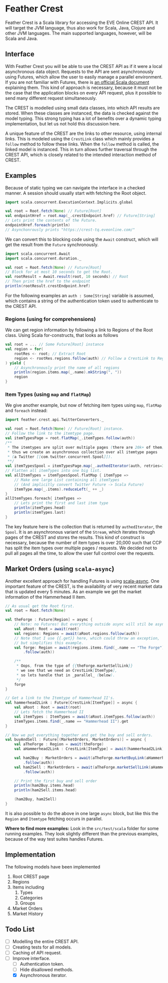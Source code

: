 Feather Crest
=============
Feather Crest is a Scala library for accessing the EVE Online CREST API.
It will target the JVM language, thus also work for Scala, Java, Clojure and other JVM languages.
The main supported languages, however, will be Scala and Java.

## Interface
With Feather Crest you will be able to use the CREST API as if it were a local asynchronous data object.
Requests to the API are sent asynchronously using Futures,
which allow the user to easily manage a parallel environment.
If you are not familiar with Futures, there is [an official Scala document](http://docs.scala-lang.org/overviews/core/futures.html) explaining them.
This kind of approach is necessary,
because it must not be the case that the application blocks on every API request,
plus it possible to send many different request simultaneously.

The CREST is modelled using small data classes, into which API results are stored.
When these classes are instanced, the data is checked against the model typing.
This strong typing has a lot of benefits over a dynamic typing implementation,
but let us not hold this discussion here.

A unique feature of the CREST are the links to other resource, using internal links.
This is modeled using the `CrestLink` class which mainly provides a `follow` method to follow these links.
When the `follow` method is called, the linked model is instanced.
This in turn allows further traversal through the CREST API,
which is closely related to the intended interaction method of CREST.

## Examples
Because of static typing we can navigate the interface in a checked manner.
A session should usually start with fetching the Root object.
```scala
import scala.concurrent.ExecutionContext.Implicits.global

val root = Root.fetch(None) // Future[Root]
val endpointHref = root.map(_.crestEndpoint.href) // Future[String]
// Lets print the contents of the Future.
endpointHref.foreach(println)
// Asynchonrously prints "https://crest-tq.eveonline.com/"
```

We can convert this to blocking code using the `Await` construct,
which will get the result from the `Future` synchronously.
```scala
import scala.concurrent.Await
import scala.concurrent.duration._

val root = Root.fetch(None) // Future[Root]
// Block for at most 10 seconds to get the Root.
val rootResult = Await.result(root, 10 seconds) // Root
// Then print the href to the endpoint
println(rootResult.crestEndpoint.href)
```

For the following examples an `auth : Some[String]` variable is assumed,
which contains a string of the authentication token used to authenticate to the CREST API.

### Regions (using for comprehensions)
We can get region information by following a link to Regions of the Root class.
Using Scala for-constructs, that looks as follows
```scala
val root = ... // Some Future[Root] instance
val region = for(
	rootRes <- root; // Extract Root
	region <- rootRes.regions.follow(auth) // Follow a CrestLink to Regions
) yield {
	// Asynchronously print the name of all regions
	println(region.items.map(_.name).mkString(", "))
	region
}
```

### Item Types (using `map` and `flatMap`)
We give another example, but now of fetching item types using `map`, `flatMap` and `foreach` instead:
```scala
import feather.crest.api.TwitterConverters._

val root = Root.fetch(None) // Future[Root] instance.
// Follow the link to the itemtype page.
val itemTypesPage = root.flatMap(_.itemTypes.follow(auth))
/**
 * The itemtypes are split over multiple pages (there are 20k+ of them),
 * thus we create an asynchronous collection over all itemtype pages
 * (a Twitter [[com.twitter.concurrent.Spool]]).
 **/
val itemTypesSpool = itemTypesPage.map(_.authedIterator(auth, retries=3))
// Flatten all itemTypes into one big list.
val allItemTypes = itemTypesSpool.flatMap { itemType =>
	// Make one large List containing all itemTypes
	// (And implicitly convert Twitter Future -> Scala Future)
	itemType.map(_.items).reduceLeft(_ ++ _)
}
allItemTypes.foreach{ itemTypes =>
	// Lets print the first and last item type
	println(itemTypes.head)
	println(itemTypes.last)
}
```
The key feature here is the collection that is returned by `authedIterator`, the `Spool`.
It is an asynchronous variant of the `Stream`, which iterates through pages of the CREST and stores the results.
This kind of construct is necessary, because the number of item types is over 20,000
such that CCP has split the item types over multiple pages / requests.
We decided not to pull all pages all the time, to allow the user full control over the requests.

## Market Orders (using `scala-async`)
Another excellent approach for handling Futures is using [scala-async](https://github.com/scala/async).
One important feature of the CREST, is the availability of very recent market data
that is updated every 5 minutes.
As an example we get the market information of the Hammerhead II item.
```scala
// As usual get the Root first.
val root = Root.fetch(None)

val theForge : Future[Region] = async {
	// Note: no Futures! But everything outside async will stil be asynchronous.
	val aRoot: Root = await(root)
	val regions: Regions = await(aRoot.regions.follow(auth))
	// Note that I use {{.get}} here, which could throw an exception,
	// but simplifies this example.
	val forge: Region = await(regions.items.find(_.name == "The Forge").get
		.follow(auth))

	/**
	 * Oops, from the type of {{theForge.marketSellLink}}
	 * we see that we need an CrestLink[ItemType],
	 * so lets handle that in _parallel_ (below).
	 */
	forge
}

// Get a link to the Itemtype of Hammerhead II's.
val hammerhead2Link : Future[CrestLink[ItemType]] = async {
	val aRoot : Root = await(root)
	// Lets fetch the Hammerhead II
	val itemTypes : ItemTypes = await(aRoot.itemTypes.follow(auth))
	itemTypes.items.find(_.name == "Hammerhead II").get
}

// Now we put everything together and get the buy and sell orders.
val buyAndSell : Future[(MarketOrders, MarketOrders)] = async {
	val aTheForge : Region = await(theForge)
	val aHammerhead2Link : CrestLink[ItemType] = await(hammerhead2Link)

	val ham2Buy : MarketOrders = await(aTheForge.marketBuyLink(aHammerhead2Link)
		.follow(auth))
	val ham2Sell : MarketOrders = await(aTheForge.marketSellLink(aHammerhead2Link)
		.follow(auth))

	// Print the first buy and sell order
	println(ham2Buy.items.head)
	println(ham2Sell.items.head)

	(ham2Buy, ham2Sell)
}
```

It is also possible to do the above in one large `async` block,
but like this the `Region` and `Itemtype` fetching occurs in parallel.

**Where to find more examples:** Look in the `src/test/scala` folder for some running examples.
They look slightly different than the previous examples, because of the way test suites handles Futures.

## Implementation
The following models have been implemented

1. Root CREST page
1. Regions
1. Items including
	1. Types
	1. Categories
	1. Groups
1. Market Orders
1. Market History

## Todo List 
- [ ] Modelling the entire CREST API.
- [ ] Creating tests for all models.
- [ ] Caching of API request.
- [ ] Improve interface.
	- [ ] Authentication token.
	- [ ] Hide disallowed methods.
	- [x] Asynchronous iterator.

